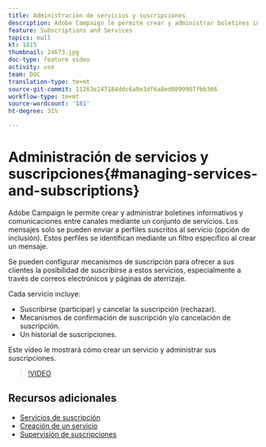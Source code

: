```yaml
---
title: Administración de servicios y suscripciones
description: Adobe Campaign le permite crear y administrar boletines informativos y comunicaciones entre canales mediante un conjunto de servicios. Este vídeo le mostrará cómo crear un servicio y administrar sus suscripciones en Adobe Campaign Standard (ACS).
feature: Subscriptions and Services
topics: null
kt: 1815
thumbnail: 24673.jpg
doc-type: feature video
activity: use
team: DOC
translation-type: tm+mt
source-git-commit: 11263e247184ddc6a8e3df6a8ed0899907fbb366
workflow-type: tm+mt
source-wordcount: '181'
ht-degree: 31%

---
```



# Administración de servicios y suscripciones{#managing-services-and-subscriptions}

Adobe Campaign le permite crear y administrar boletines informativos y comunicaciones entre canales mediante un conjunto de servicios. Los mensajes solo se pueden enviar a perfiles suscritos al servicio (opción de inclusión). Estos perfiles se identifican mediante un filtro específico al crear un mensaje.

Se pueden configurar mecanismos de suscripción para ofrecer a sus clientes la posibilidad de suscribirse a estos servicios, especialmente a través de correos electrónicos y páginas de aterrizaje.

Cada servicio incluye:

* Suscribirse (participar) y cancelar la suscripción (rechazar).
* Mecanismos de confirmación de suscripción y/o cancelación de suscripción.
* Un historial de suscripciones.

Este vídeo le mostrará cómo crear un servicio y administrar sus suscripciones.

>[!VIDEO](https://video.tv.adobe.com/v/24673?quality=12)

## Recursos adicionales

* [Servicios de suscripción](https://docs.adobe.com/content/help/en/campaign-standard/using/managing-processes-and-data/data-management-activities/subscription-services.html)
* [Creación de un servicio](https://docs.adobe.com/content/help/en/campaign-standard/using/profiles-and-audiences/managing-subscriptions/creating-a-service.html)
* [Supervisión de suscripciones](https://docs.adobe.com/content/help/en/campaign-standard/using/profiles-and-audiences/managing-subscriptions/monitoring-subscriptions.html)
